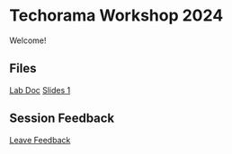 # Techorama Workshop 2024

Welcome!

## Files

[Lab Doc](./labs.pdf)
[Slides 1](./slides-1.pdf)

## Session Feedback

[Leave Feedback](https://spreaview.com/review/1MGF84P3)
